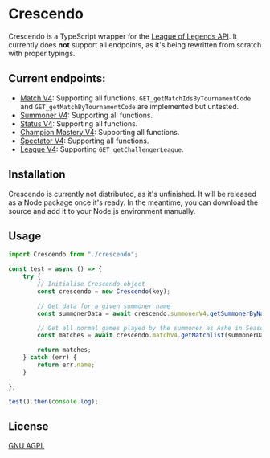 # Crescendo
Crescendo is a TypeScript wrapper for the [League of Legends API](https://developer.riotgames.com/). It currently does **not** support all endpoints, as it's being rewritten from scratch with proper typings.

## Current endpoints:
- [Match V4](https://developer.riotgames.com/apis#match-v4): Supporting all functions. `GET_getMatchIdsByTournamentCode` and `GET_getMatchByTournamentCode` are implemented but untested.
- [Summoner V4](https://developer.riotgames.com/apis#summoner-v4): Supporting all functions.
- [Status V4](https://developer.riotgames.com/apis#lol-status-v4): Supporting all functions.
- [Champion Mastery V4](https://developer.riotgames.com/apis#champion-mastery-v4): Supporting all functions.
- [Spectator V4](https://developer.riotgames.com/apis#spectator-v4): Supporting all functions.
- [League V4](https://developer.riotgames.com/apis#league-v4): Supporting `GET_getChallengerLeague`.

## Installation
Crescendo is currently not distributed, as it's unfinished. It will be released as a Node package once it's ready. In the meantime, you can download the source and add it to your Node.js environment manually.

## Usage
```typescript
import Crescendo from "./crescendo";

const test = async () => {
    try {
        // Initialise Crescendo object
        const crescendo = new Crescendo(key);

        // Get data for a given summoner name
        const summonerData = await crescendo.summonerV4.getSummonerByName("Ranzhh", "EUW1");

        // Get all normal games played by the summoner as Ashe in Season 2019.
        const matches = await crescendo.matchV4.getMatchlist(summonerData.accountId, "EUW1",  { champion: 22, season: 13, queue: 420 });

        return matches;
    } catch (err) {
        return err.name;
    }

};

test().then(console.log);
```

## License
[GNU AGPL](https://www.gnu.org/licenses/agpl-3.0.en.html)